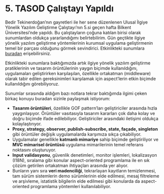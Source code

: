 # 5. TASOD Çalıştayı Yapıldı

Bedir Tekinerdoğan’nın gayretleri ile her sene düzenlenen Ulusal İlgiye Yönelik Yazılım Geliştirme Çalıştayı’nın 5.si 
geçen hafta Bilkent Üniversitesi’nde yapıldı. Bu çalıştayların çoğuna katılan birisi olarak sunumlardan oldukça 
yararlandığımı belirtebilirim. Gün geçtikte ilgiye yönelik yazılım geliştirme yöntemlerinin kurumsal uygulama geliştirmenin 
temel bir parçası olduğunu görmek sevindirici. Etkinlikteki sunumlara [buradan](http://www.cs.bilkent.edu.tr/Bilsen/TAOSD-2011) 
erişebilirsiniz.

Etkinlikteki sunumlara baktığımızda artık ilgiye yönelik yazılım geliştirme pratiklerinin ve tasarım örüntülerinin yaygın 
biçimde kullanıldığını, uygulamaları geliştirirken karşılaşılan, özellikle ortakatman (middleware) olarak tabir edilen 
gereksinimleri karşılamak için aspect’lerin etkin biçimde kullanıldığını görebiliyoruz.

Sunumlar sırasında aldığım bazı notlara tekrar baktığımda ilgimi çeken birkaç konuyu buradan sizinle paylaşmak istiyorum:

- **Tasarım örüntüleri**, özellikle GOF pattern’ları geliştiriciler arasında hızla yaygınlaşıyor. Örüntüler vasıtasıyla tasarım kararları çok daha kolay ve doğru biçimde ifade edilebiliyor. Geliştiriciler arasındaki iletişimi oldukça kolaylaştırıyor.
- **Proxy, strategy, observer, publish-subscribe, state, façade, singleton** gibi örüntüler değişik uygulamalarda karşımıza sıkça çıkabiliyor.
- Uygulamalar genellikle **katmanlı mimariye** sahip biçimde geliştiriliyor ve **MVC mimarisel örüntüsü** uygulama mimarilerinin temel referans noktasını oluşturuyor.
- **Input validasyonu**, güvenlik denetimleri, monitor işlemleri, lokalizasyon (I18N), sıralama gibi konular aspect-oriented programlama ile en sık çözüm getirilen ortakatman ihtiyaçları arasında yer alıyor.
- Bunların yanı sıra **veri madenciliği**, tekrarlayan kayıtların temizlenmesi, tam sürüm sistemlerin demo sürümlerinin elde edilmesi, mesaj filtreleme ve arşivleme, istatistik bilgilerin elde edilmesi gibi konularda da aspect-oriented programlama yöntemleri kullanılabiliyor.
